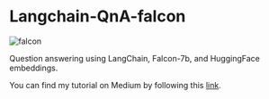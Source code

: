 # Langchain-QnA-falcon
![falcon](https://github.com/Selim321/Langchain-QnA-falcon/assets/97094237/11f3bcb4-f3fa-4a82-990c-6e531f7c1f7c)

Question answering using LangChain, Falcon-7b, and HuggingFace embeddings.

You can find my tutorial on Medium by following this [link](https://medium.com/@salimsahrane/question-answering-over-text-files-with-falcon-7b-and-langchain-4d32a661dd48).
